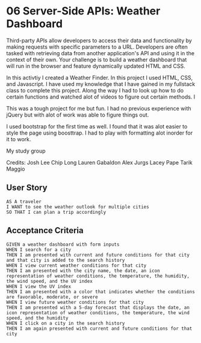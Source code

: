 # 06 Server-Side APIs: Weather Dashboard

Third-party APIs allow developers to access their data and functionality by making requests with specific parameters to a URL. Developers are often tasked with retrieving data from another application's API and using it in the context of their own. Your challenge is to build a weather dashboard that will run in the browser and feature dynamically updated HTML and CSS.

In this activtiy I created a Weather Finder. In this project I used HTML, CSS, and Javascript.  I have used my knowledge that I have gained in my fullstack class to complete this project.  Along the way I had to look up how to do certain functions and watched alot of videos to figure out certain methods.  I 

This was a tough project for me but fun.  I had no previous experience with jQuery but with alot of work was able to figure things out.  

I used bootstrap for the first time as well.  I found that it was alot easier to style the page using boosttrap. I had to play with formatting alot inorder for it to work.

My study group

Credits:
Josh Lee
Chip Long
Lauren Gabaldon
Alex Jurgs 
Lacey Pape
Tarik Maggio




## User Story

```
AS A traveler
I WANT to see the weather outlook for multiple cities
SO THAT I can plan a trip accordingly
```

## Acceptance Criteria

```
GIVEN a weather dashboard with form inputs
WHEN I search for a city
THEN I am presented with current and future conditions for that city and that city is added to the search history
WHEN I view current weather conditions for that city
THEN I am presented with the city name, the date, an icon representation of weather conditions, the temperature, the humidity, the wind speed, and the UV index
WHEN I view the UV index
THEN I am presented with a color that indicates whether the conditions are favorable, moderate, or severe
WHEN I view future weather conditions for that city
THEN I am presented with a 5-day forecast that displays the date, an icon representation of weather conditions, the temperature, the wind speed, and the humidity
WHEN I click on a city in the search history
THEN I am again presented with current and future conditions for that city
```


